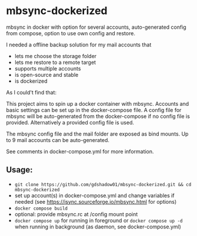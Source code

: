 # mbsync-dockerized
mbsync in docker with option for several accounts, auto-generated config  from compose, option to use own config and restore.

I needed a offline backup solution for my mail accounts that
- lets me choose the storage folder
- lets me restore to a remote target
- supports multiple accounts
- is open-source and stable
- is dockerized

As I could't find that:

This project aims to spin up a docker container with mbsync. Accounts and basic settings can be set up in the docker-compose file. A config file for mbsync will be auto-generated from the docker-compose if no config file is provided. Alternatively a provided config file is used. 

The mbsync config file and the mail folder are exposed as bind mounts. Up to 9 mail accounts can be auto-generated. 

See comments in docker-compose.yml for more information.

## Usage: 
- `git clone https://github.com/gdshadow01/mbsync-dockerized.git && cd mbsync-dockerized`
- set up account(s) in docker-compose.yml and change variables if needed (see https://isync.sourceforge.io/mbsync.html for options)
- `docker compose build`
- optional: provide mbsync.rc at /config mount point
- `docker compose up` for running in foreground or `docker compose up -d` when running in background (as daemon, see docker-compose.yml)

